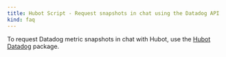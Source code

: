 ```yaml
---
title: Hubot Script - Request snapshots in chat using the Datadog API
kind: faq
---
```


To request Datadog metric snapshots in chat with Hubot, use the [Hubot Datadog][1] package.


[1]: https://www.npmjs.com/package/hubot-datadog
